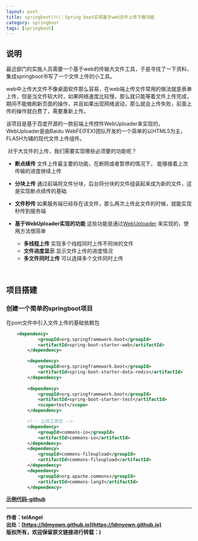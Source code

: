 ```yaml
---
layout: post
title: springboot(六)：Spring boot实现基于web文件上传下载功能
category: springboot
tags: [springboot]
---
```




## 说明

​	最近部门的实施人员需要一个基于web的传输大文件工具，于是寻找了一下资料，集成springboot书写了一个文件上传的小工具。

​	web中上传大文件不像桌面软件那么容易，在web端上传文件常用的做法就是表单上传，但是当文件较大时，如果网络速度比较慢，那么就只能等着文件上传完成，期间不能做刷新页面的操作，并且如果出现网络波动，那么就会上传失败，前面上传的操作就白费了，需要重新上传。

​	该项目是基于百度开源的一款前端上传控件WebUploader来实现的，WebUploader是由Baidu WebFE(FEX)团队开发的一个简单的以HTML5为主，FLASH为辅的现代文件上传组件。

​	对于大文件的上传，我们需要实现哪些必须要的功能呢？

- **断点续传** 文件上传最主要的功能，在断网或者暂停的情况下， 能够接着上次传输的进度继续上传
- **分块上传** 通过前端将文件分块，后台将分块的文件组装起来成为新的文件，这是实现断点续传的基础
- **文件秒传** 如果服务端已经存在该文件，那么再次上传此文件的时候，就能实现秒传到服务端
- **基于WebUploader实现的功能** 这些功能是通过[WebUploader](http://fex.baidu.com/webuploader) 来实现的，使用方法很简单
  - **多线程上传** 实现多个线程同时上传不同块的文件
  - **文件进度显示** 显示文件上传的进度情况
  - **多文件同时上传** 可以选择多个文件同时上传

  ​

## 项目搭建

### 创建一个简单的springboot项目

在pom文件中引入文件上传的基础依赖包

~~~xml
	<dependency>
			<groupId>org.springframework.boot</groupId>
			<artifactId>spring-boot-starter-web</artifactId>
		</dependency>

		<dependency>
			<groupId>org.springframework.boot</groupId>
			<artifactId>spring-boot-starter-data-redis</artifactId>
		</dependency>
		
		<dependency>
			<groupId>org.springframework.boot</groupId>
			<artifactId>spring-boot-starter-test</artifactId>
			<scope>test</scope>
		</dependency>

		<!-- 公共工具包 -->
		<dependency>
			<groupId>commons-io</groupId>
			<artifactId>commons-io</artifactId>
		</dependency>
		<dependency>
			<groupId>commons-fileupload</groupId>
			<artifactId>commons-fileupload</artifactId>
		</dependency>
		<dependency>
			<groupId>org.apache.commons</groupId>
			<artifactId>commons-lang3</artifactId>
		</dependency>
~~~






**[示例代码-github](**https://github.com/ldmyown/springboot-learning**)**

-------------

**作者：telAngel**  
**出处：[https://ldmyown.github.io](https://ldmyown.github.io)**      
**版权所有，欢迎保留原文链接进行转载：)**